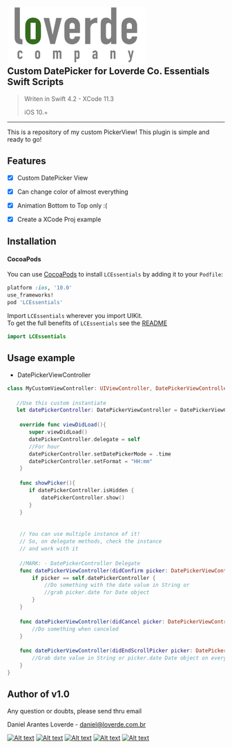 
![](loverde_company_logo_full.png)  
Custom DatePicker for Loverde Co. Essentials Swift Scripts
----
> Writen in Swift 4.2 - XCode 11.3
> 
> iOS 10.+
> 
----

This is a repository of my custom PickerView! This plugin is simple and ready to go!

## Features
- [x] Custom DatePicker View
- [x] Can change color of almost everything
- [x] Animation Bottom to Top only :(
- [x] Create a XCode Proj example


Installation
----
#### CocoaPods
You can use [CocoaPods](http://cocoapods.org/) to install `LCEssentials` by adding it to your `Podfile`:

```ruby
platform :ios, '10.0'
use_frameworks!
pod 'LCEssentials'
```

Import `LCEssentials` wherever you import UIKit.  
To get the full benefits of `LCEssentials` see the [README](README.md)

``` swift
import LCEssentials
```

## Usage example


* DatePickerViewController  

```swift
class MyCustomViewController: UIViewController, DatePickerViewControllerDelegate {

   //Use this custom instantiate
   let datePickerController: DatePickerViewController = DatePickerViewController.instantiate()
	
    override func viewDidLoad(){
       super.viewDidLoad()
       datePickerController.delegate = self
       //For hour
       datePickerController.setDatePickerMode = .time
       datePickerController.setFormat = "HH:mm"
    }
	
    func showPicker(){
       if datePickerController.isHidden {
           datePickerController.show()
       }
    }
	
	
    // You can use multiple instance of it!
    // So, on delegate methods, check the instance
    // and work with it
	
    //MARK: - DatePickerController Delegate
    func datePickerViewController(didConfirm picker: DatePickerViewController, withValue: String) {
        if picker == self.datePickerController {
            //Do something with the date value in String or
            //grab picker.date for Date object
        }
    }
    
    func datePickerViewController(didCancel picker: DatePickerViewController) {
        //Do something when canceled
    }
    
    func datePickerViewController(didEndScrollPicker picker: DatePickerViewController, withValue: String) {
        //Grab date value in String or picker.date Date object on every scroll ended
    }
}
```


Author of v1.0
----

Any question or doubts, please send thru email

Daniel Arantes Loverde - <daniel@loverde.com.br>

[![Alt text](https://loverde.com.br/_signature/loverde_github_mail.gif "My Resume")](https://github.com/loverde-co/resume/)
[![Alt text](https://loverde.com.br/_signature/loverde_bitbucket_mail.gif "Loverde Co. Bitbucket")](https://bitbucket.org/loverde_co)
[![Alt text](https://loverde.com.br/_signature/loverde_github_mail.gif "Loverde Co. Github")](https://github.com/loverde-co)
[![Alt text](https://loverde.com.br/_signature/loverde_twitter_mail.gif "Personal Twitter")](http://twitter.com/jack_loverde)
[![Alt text](https://loverde.com.br/_signature/loverde_instagram_mail.gif "Personal Instagram")](https://instagram.com/loverde)
